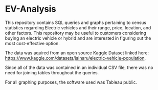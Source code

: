 # EV-Analysis
This repository contains SQL queries and graphs pertaining to census statistics regarding Electric vehicles and their range, price, location, and other factors. This repository may be useful to customers considering buying an electric vehicle or hybrid and are interested in figuring out the most cost-effective option.

The data was aquired from an open source Kaggle Dataset linked here: https://www.kaggle.com/datasets/jainaru/electric-vehicle-population.

Since all of the data was contained in an individual CSV file, there was no need for joining tables throughout the queries.

For all graphing purposes, the software used was Tableau public.
